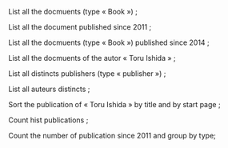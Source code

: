 List all the docmuents (type « Book ») ;

List all the document published since 2011 ;

List all the docmuents (type « Book ») published since 2014 ;

List all the docmuents of the autor « Toru Ishida » ;

List all distincts publishers (type « publisher ») ;

List all auteurs distincts ;

Sort the publication of « Toru Ishida » by title and by start page ;

Count hist publications ;

Count the number of publication since 2011 and group by type;